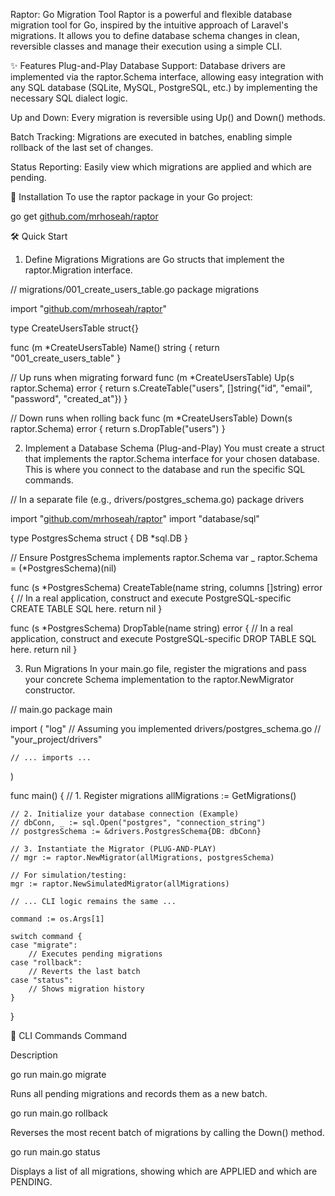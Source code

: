Raptor: Go Migration Tool
Raptor is a powerful and flexible database migration tool for Go, inspired by the intuitive approach of Laravel's migrations. It allows you to define database schema changes in clean, reversible classes and manage their execution using a simple CLI.

✨ Features
Plug-and-Play Database Support: Database drivers are implemented via the raptor.Schema interface, allowing easy integration with any SQL database (SQLite, MySQL, PostgreSQL, etc.) by implementing the necessary SQL dialect logic.

Up and Down: Every migration is reversible using Up() and Down() methods.

Batch Tracking: Migrations are executed in batches, enabling simple rollback of the last set of changes.

Status Reporting: Easily view which migrations are applied and which are pending.

🚀 Installation
To use the raptor package in your Go project:

go get [github.com/mrhoseah/raptor](https://github.com/mrhoseah/raptor)

🛠 Quick Start
1. Define Migrations
Migrations are Go structs that implement the raptor.Migration interface.

// migrations/001_create_users_table.go
package migrations

import "[github.com/mrhoseah/raptor](https://github.com/mrhoseah/raptor)"

type CreateUsersTable struct{}

func (m *CreateUsersTable) Name() string {
    return "001_create_users_table"
}

// Up runs when migrating forward
func (m *CreateUsersTable) Up(s raptor.Schema) error {
    return s.CreateTable("users", []string{"id", "email", "password", "created_at"})
}

// Down runs when rolling back
func (m *CreateUsersTable) Down(s raptor.Schema) error {
    return s.DropTable("users")
}

2. Implement a Database Schema (Plug-and-Play)
You must create a struct that implements the raptor.Schema interface for your chosen database. This is where you connect to the database and run the specific SQL commands.

// In a separate file (e.g., drivers/postgres_schema.go)
package drivers

import "[github.com/mrhoseah/raptor](https://github.com/mrhoseah/raptor)"
import "database/sql"

type PostgresSchema struct {
    DB *sql.DB
}

// Ensure PostgresSchema implements raptor.Schema
var _ raptor.Schema = (*PostgresSchema)(nil) 

func (s *PostgresSchema) CreateTable(name string, columns []string) error {
    // In a real application, construct and execute PostgreSQL-specific CREATE TABLE SQL here.
    return nil 
}

func (s *PostgresSchema) DropTable(name string) error {
    // In a real application, construct and execute PostgreSQL-specific DROP TABLE SQL here.
    return nil
}

3. Run Migrations
In your main.go file, register the migrations and pass your concrete Schema implementation to the raptor.NewMigrator constructor.

// main.go
package main

import (
	"log"
    // Assuming you implemented drivers/postgres_schema.go
    // "your_project/drivers" 
    
    // ... imports ...
)

func main() {
    // 1. Register migrations
	allMigrations := GetMigrations()
    
    // 2. Initialize your database connection (Example)
    // dbConn, _ := sql.Open("postgres", "connection_string")
    // postgresSchema := &drivers.PostgresSchema{DB: dbConn}
    
    // 3. Instantiate the Migrator (PLUG-AND-PLAY)
    // mgr := raptor.NewMigrator(allMigrations, postgresSchema) 

    // For simulation/testing:
    mgr := raptor.NewSimulatedMigrator(allMigrations) 

    // ... CLI logic remains the same ...
	
	command := os.Args[1]
	
	switch command {
	case "migrate":
		// Executes pending migrations
	case "rollback":
		// Reverts the last batch
	case "status":
		// Shows migration history
	}
}

📜 CLI Commands
Command

Description

go run main.go migrate

Runs all pending migrations and records them as a new batch.

go run main.go rollback

Reverses the most recent batch of migrations by calling the Down() method.

go run main.go status

Displays a list of all migrations, showing which are APPLIED and which are PENDING.


